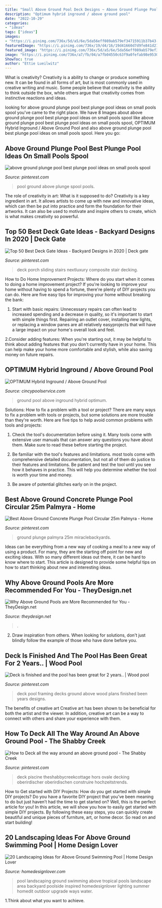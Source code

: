 ```yaml
---
title: "Small Above Ground Pool Deck Designs ~ Above Ground Plunge Pool Best Plunge Pool Ideas On Small Pools Spool"
description: "Optimum hybrid inground / above ground pool"
date: "2022-10-29"
categories:
- "ideas"
tags: ["ideas"]
images:
- "https://i.pinimg.com/736x/5d/a5/6e/5da56eff089ab579ef34715911b37b43--deck-framing-decks.jpg"
featuredImage: "https://i.pinimg.com/736x/19/d4/16/19d41660d7d9fe841d21334c338338ee.jpg"
featured_image: "https://i.pinimg.com/736x/5d/a5/6e/5da56eff089ab579ef34715911b37b43--deck-framing-decks.jpg"
image: "https://i.pinimg.com/736x/a7/fb/04/a7fb04550c63f9a0fefab98e953020dd.jpg"
ShowToc: true
author: "Ettie Lueilwitz"
---
```



What is creativity?
Creativity is a ability to change or produce something new. It can be found in all forms of art, but is most commonly used in creative writing and music. Some people believe that creativity is the ability to think outside the box, while others argue that creativity comes from instinctive reactions and ideas.

	

		
looking for above ground plunge pool best plunge pool ideas on small pools spool you've came to the right place. We have 8 Images about above ground plunge pool best plunge pool ideas on small pools spool like above ground plunge pool best plunge pool ideas on small pools spool, OPTIMUM Hybrid Inground / Above Ground Pool and also above ground plunge pool best plunge pool ideas on small pools spool. Here you go:
		
    
## Above Ground Plunge Pool Best Plunge Pool Ideas On Small Pools Spool

<img loading=lazy src="https://i.pinimg.com/736x/a7/fb/04/a7fb04550c63f9a0fefab98e953020dd.jpg" onerror="this.onerror=null;this.src='https://tse3.mm.bing.net/th?id=OIP.yKD9XvCobgRNIsY-bdTaIQAAAA&amp;pid=15.1';" alt="above ground plunge pool best plunge pool ideas on small pools spool">

_Source: pinterest.com_

>pool ground above plunge spool pools. 

	

The role of creativity in art: What is it supposed to do?
Creativity is a key ingredient in art. It allows artists to come up with new and innovative ideas, which can then be put into practice and form the foundation for their artworks. It can also be used to motivate and inspire others to create, which is what makes creativity so powerful.

    
## Top 50 Best Deck Gate Ideas - Backyard Designs In 2020 | Deck Gate

<img loading=lazy src="https://i.pinimg.com/736x/19/d4/16/19d41660d7d9fe841d21334c338338ee.jpg" onerror="this.onerror=null;this.src='https://tse1.mm.bing.net/th?id=OIP.mghFCrvvNKpsnvNqh83hdQHaFj&amp;pid=15.1';" alt="Top 50 Best Deck Gate Ideas - Backyard Designs in 2020 | Deck gate">

_Source: pinterest.com_

>deck porch sliding stairs nextluxury composite stair decking. 

	

How to Do Home Improvement Projects: Where do you start when it comes to doing a home improvement project?
If you're looking to improve your home without having to spend a fortune, there're plenty of DIY projects you can do. Here are five easy tips for improving your home without breaking the bank:
1. Start with basic repairs: Unnecessary repairs can often lead to increased spending and a decrease in quality, so it's important to start with simple things first. Repairing an outlet cover, installing new lights, or replacing a window panes are all relatively easyprojects that will have a large impact on your home's overall look and feel.

2.Consider adding features: When you're starting out, it may be helpful to think about adding features that you don't currently have in your home. This can help make your home more comfortable and stylish, while also saving money on future repairs.

    
## OPTIMUM Hybrid Inground / Above Ground Pool

<img loading=lazy src="https://www.cincypoolservice.com/uploads/1/1/8/0/118030070/s303296003940463625_p6_i16_w563.jpeg" onerror="this.onerror=null;this.src='https://tse2.mm.bing.net/th?id=OIP.0e59QGSl9DhtvNvhiFP0TQHaGE&amp;pid=15.1';" alt="OPTIMUM Hybrid Inground / Above Ground Pool">

_Source: cincypoolservice.com_

>ground pool above inground hybrid optimum. 

	

Solutions: How to fix a problem with a tool or project?
There are many ways to fix a problem with tools or projects, but some solutions are more trouble than they're worth. Here are five tips to help avoid common problems with tools and projects:
1. Check the tool's documentation before using it. Many tools come with extensive user manuals that can answer any questions you have about them. Make sure to read these before starting the project.

2. Be familiar with the tool's features and limitations. most tools come with comprehensive detailed documentation, but not all of them do justice to their features and limitations. Be patient and test the tool until you see how it behaves in practice. This will help you determine whether the tool is worth your time and money.

3. Be aware of potential glitches early on in the project.

    
## Best Above Ground Concrete Plunge Pool Circular 25m Palmyra - Home

<img loading=lazy src="https://i.pinimg.com/736x/25/c9/3c/25c93c8aa8ecc5b58d8b0a74adab3154.jpg" onerror="this.onerror=null;this.src='https://tse1.mm.bing.net/th?id=OIP.6hICRykxM1vvBpeF8LSglgHaJ3&amp;pid=15.1';" alt="Best Above Ground Concrete Plunge Pool Circular 25m Palmyra - Home">

_Source: pinterest.com_

>ground plunge palmyra 25m miraclebackyards. 

	

Ideas can be everything from a new way of cooking a meal to a new way of using a product. For many, they are the starting off point for new and exciting ideas. With so many different ideas out there, it can be hard to know where to start. This article is designed to provide some helpful tips on how to start thinking about new and interesting ideas.

    
## Why Above Ground Pools Are More Recommended For You - TheyDesign.net

<img loading=lazy src="https://theydesign.net/wp-content/uploads/2017/07/above-ground-swimming-pools-lakeland-fl-unique-pools-spas-intended-for-above-ground-pools-why-above-ground-pools-are-more-recommended-for-you-e1499324647749.jpg" onerror="this.onerror=null;this.src='https://tse2.mm.bing.net/th?id=OIP.R9tku2lgiNAo7moh8SnigAHaFj&amp;pid=15.1';" alt="Why Above Ground Pools are More Recommended for You - TheyDesign.net">

_Source: theydesign.net_

>. 

	

2. Draw inspiration from others. When looking for solutions, don't just blindly follow the example of those who have done before you. 

    
## Deck Is Finished And The Pool Has Been Great For 2 Years.. | Wood Pool

<img loading=lazy src="https://i.pinimg.com/736x/5d/a5/6e/5da56eff089ab579ef34715911b37b43--deck-framing-decks.jpg" onerror="this.onerror=null;this.src='https://tse1.mm.bing.net/th?id=OIP.sqz-7_izIo3pZBJo5HDpJgHaFh&amp;pid=15.1';" alt="Deck is finished and the pool has been great for 2 years.. | Wood pool">

_Source: pinterest.com_

>deck pool framing decks ground above wood plans finished been years designs. 

	

The benefits of creative art
Creative art has been shown to be beneficial for both the artist and the viewer. In addition, creative art can be a way to connect with others and share your experience with them.

    
## How To Deck All The Way Around An Above Ground Pool - The Shabby Creek

<img loading=lazy src="https://i.pinimg.com/736x/7b/f5/70/7bf57062c064f982c9edfe5fdac9a157.jpg" onerror="this.onerror=null;this.src='https://tse4.mm.bing.net/th?id=OIP.P8XH8zi0eZvHsYFkZWVvvQHaJ3&amp;pid=15.1';" alt="How to Deck all the way around an above ground pool - The Shabby Creek">

_Source: pinterest.com_

>deck piscine theshabbycreekcottage hors ovale decking oberirdischer oberirdischen construire hochzeitstrends. 

	

How to Get started with DIY Projects: How do you get started with simple DIY projects?
Do you have a favorite DIY project that you’ve been meaning to do but just haven’t had the time to get started on? Well, this is the perfect article for you! In this article, we will show you how to easily get started with simple DIY projects. By following these easy steps, you can quickly create beautiful and unique pieces of furniture, art, or home decor. So read on and start building!

    
## 20 Landscaping Ideas For Above Ground Swimming Pool | Home Design Lover

<img loading=lazy src="https://homedesignlover.com/wp-content/uploads/2015/08/1-tropical-inspired.jpg" onerror="this.onerror=null;this.src='https://tse2.mm.bing.net/th?id=OIP.j0N3C8bAvceIb7cTFJ_ncAHaE9&amp;pid=15.1';" alt="20 Landscaping Ideas for Above Ground Swimming Pool | Home Design Lover">

_Source: homedesignlover.com_

>pool landscaping ground swimming above tropical pools landscape area backyard poolside inspired homedesignlover lighting summer homedit outdoor upgrade ways water. 

	

1.Think about what you want to achieve.

